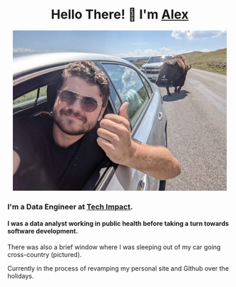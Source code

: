 <h1 align="center">Hello There! 👋 I'm <a href="https://alexsocarras.com">Alex</a> </h1>

<p align="center">
  <a href="https://www.yellowstonepark.com/things-to-do/wildlife/lamar-hayden-valley/">
    <img src="img/buffaloselfie.jpg" alt="Buffalo Selfie">
  </a>
</p>
<!-- <h3 align="center">(View my current portfolio <a href="https://alexsocarras.com">here</a>)</h2> -->

### I'm a Data Engineer at [Tech Impact](https://www.techimpact.org/). 

#### I was a data analyst working in public health before taking a turn towards software development.

There was also a brief window where I was sleeping out of my car going cross-country (pictured). 

Currently in the process of revamping my personal site and Github over the holidays.

<!-- --- --> 

<!-- <h2 align="center"><img src="img/python.svg" alt="Python Logo" width="25px">
Python | <img src="img/sql.png" alt="SQL/DB Icon" width="25px"> SQL /<img src="img/mysql.svg" alt="MySQL Icon" width="30px">MySQL | <img src="img/dbt.png" alt="DBT Logo" width="20px"> DBT |<img src="img/gcp.png" alt="Google Cloud Platform Logo" width="40px">GCP | <img src="img/airflow.jpg" alt="Airflow" width="25px"> Airflow | <img src="img/spark.png" alt="Spark Logo" width="45px"> Spark</h2>

--- -->
<!-- <p align="center">
<img src="img/alaska.gif" alt="alaska-etl-gif" height="150px" width="150px"><img src="img/city_crime_dash2.gif" alt="city-crime" height="150px" width="300px"><img src="img/airflow-modal.png" alt="airflow-review" height="150px" width="150px">
<img src="img/spark_review.png" alt="spark-review" height="150px" width="150px">  
</p> -->

<!-- <table style="width:600px" align="center">
  <tr>
    <td style="width:600px">
      <a href="https://github.com/apsocarras/alaska-etl"><img src="img/alaska.gif" alt="alaska-etl-gif" height="130px"></a>
      <h3 align="center"><i>alaska-etl</i></h3>
    </td>
    <td style="width:800px">
      <a href="https://github.com/apsocarras/city-crime">
      <img src="img/city_crime_dash2.gif" alt="city-crime-gif" height="130px"></a>
      <h3 align="center"><i>city-crime</i></h3>
    </td>
    <td style="width:600px">
      <a href="https://github.com/apsocarras/airflow-review2">
      <img src="img/airflow-modal.png" alt="airflow-review2" height="130px"></a>
      <h3 align="center"><i>airflow-review2</i></h3>
    </td>
    <td style="width:600px">
      <a href="https://github.com/apsocarras/spark-review">
      <img src="img/spark_review.png"  height="130px"></a>
      <h3 align="center"><i>spark-review</i></h3>
    </td>
  </tr>
</table> --> 

<!-- **apsocarras/apsocarras** is a ✨ _special_ ✨ repository because its `README.md` (this file) appears on your GitHub profile.

Here are some ideas to get you started:

- 🔭 I’m currently working on ...
- 🌱 I’m currently learning ...
- 👯 I’m looking to collaborate on ...
- 🤔 I’m looking for help with ...
- 💬 Ask me about ...
- 📫 How to reach me: ...
- 😄 Pronouns: ...
- ⚡ Fun fact: ... -->
